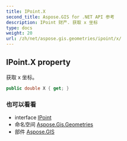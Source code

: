 ```yaml
---
title: IPoint.X
second_title: Aspose.GIS for .NET API 参考
description: IPoint 财产. 获取 x 坐标
type: docs
weight: 20
url: /zh/net/aspose.gis.geometries/ipoint/x/
---
```

## IPoint.X property

获取 x 坐标。

```csharp
public double X { get; }
```

### 也可以看看

* interface [IPoint](../)
* 命名空间 [Aspose.Gis.Geometries](../../ipoint/)
* 部件 [Aspose.GIS](../../../)


